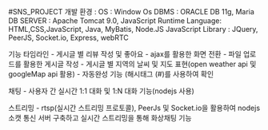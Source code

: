 
#SNS_PROJECT
개발 환경 : OS : Window Os
       DBMS    : ORACLE DB 11g, Maria DB
      SERVER  : Apache Tomcat 9.0, JavaScript Runtime
      Language: HTML,CSS,JavaScript, Java, MyBatis, Node.JS
      JavaScript Library : JQuery, PeerJS, Socket.io, Express, webRTC
      
기능 
    타임라인
       - 게시글 별 리뷰 작성 및 좋아요
       - ajax를 활용한 화면 전환
       - 파일 업로드를 활용한 게시글 작성
       - 게시글 별 지역의 날씨 및 지도 표현(open weather api 및 googleMap api 활용)
       - 자동완성 기능 (해시태그 (#)를 사용하여 확인
       
   채팅 
     - 사용자 간 실시간 1:1 대화 및 1:N 대화 기능(nodejs 사용)
       
  스트리밍
     - rtsp(실시간 스트리밍 프로토콜),  PeerJs 및 Socket.io을 활용하여 nodejs 소캣 통신 서버 구축하고
       실시간 스트리밍을 통해 화상채팅 기능 
